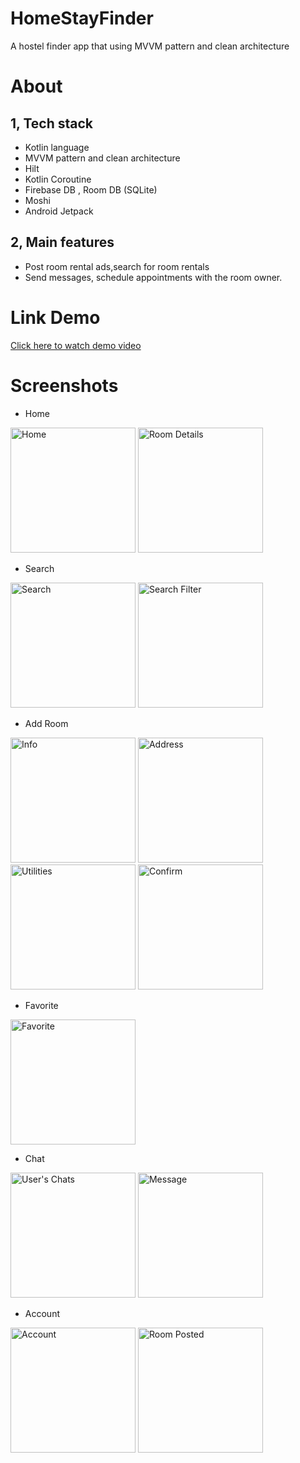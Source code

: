 # HomeStayFinder
A hostel finder app that using MVVM pattern and clean architecture

# About

## 1, Tech stack
- Kotlin language
- MVVM pattern and clean architecture
- Hilt
- Kotlin Coroutine 
- Firebase DB , Room DB (SQLite)
- Moshi
- Android Jetpack

## 2, Main features
- Post room rental ads,search for room rentals
- Send messages, schedule appointments with the room owner.

# Link Demo
[Click here to watch demo video](https://www.youtube.com/watch?v=PlAOejKYkEM)
# Screenshots
- Home
<img src="https://github.com/Phandung1312/HomeStayFinder/assets/104301662/91301991-c981-4f1b-a7c2-7c01f8764e3f" width="200" alt="Home" /> 
<img src="https://github.com/Phandung1312/HomeStayFinder/assets/104301662/e5b2a3a3-26d1-4299-91be-59a90f1bbb5d" width="200" alt="Room Details" /> 

- Search
<img src="https://github.com/Phandung1312/HomeStayFinder/assets/104301662/da835669-1ce2-4df0-8531-39b293c3de4d" width="200" alt="Search" /> 
<img src="https://github.com/Phandung1312/HomeStayFinder/assets/104301662/00c85679-de57-4980-9be6-04edca46e439" width="200" alt="Search Filter" /> 

- Add Room
<img src="https://github.com/Phandung1312/HomeStayFinder/assets/104301662/8b9108b8-83cf-4b63-909d-f518adae73b7" width="200" alt="Info" /> 
<img src="https://github.com/Phandung1312/HomeStayFinder/assets/104301662/71694254-1a42-4f47-8535-49be506dbf44" width="200" alt="Address" /> 
<img src="https://github.com/Phandung1312/HomeStayFinder/assets/104301662/3e3c79af-bff2-4043-ac88-1fa521d5a502" width="200" alt="Utilities" /> 
<img src="https://github.com/Phandung1312/HomeStayFinder/assets/104301662/5b5c5e30-77e0-466c-8605-b94165393af4" width="200" alt="Confirm" /> 

- Favorite
<img src="https://github.com/Phandung1312/HomeStayFinder/assets/104301662/4721367f-7d5d-49b9-bfdb-43adbc82d322" width="200" alt="Favorite" /> 

- Chat
<img src="https://github.com/Phandung1312/HomeStayFinder/assets/104301662/b88dd0a7-ef50-4874-9eec-db5fa98019ca" width="200" alt="User's Chats" /> 
<img src="https://github.com/Phandung1312/HomeStayFinder/assets/104301662/4f9032e8-417a-4367-8526-14ab78fc4769" width="200" alt="Message" /> 

- Account
<img src="https://github.com/Phandung1312/HomeStayFinder/assets/104301662/bc83097c-f9e2-464f-863b-85fd77e4b732" width="200" alt="Account" /> 
<img src="https://github.com/Phandung1312/HomeStayFinder/assets/104301662/1c241594-85e0-4eda-a24d-16bb05cde237" width="200" alt="Room Posted" /> 


